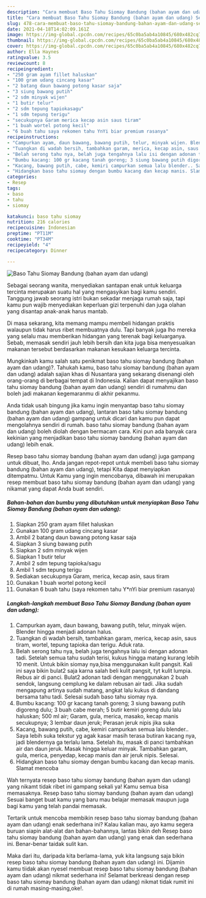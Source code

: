 ```yaml
---
description: "Cara membuat Baso Tahu Siomay Bandung (bahan ayam dan udang) Sederhana dan Mudah Dibuat"
title: "Cara membuat Baso Tahu Siomay Bandung (bahan ayam dan udang) Sederhana dan Mudah Dibuat"
slug: 478-cara-membuat-baso-tahu-siomay-bandung-bahan-ayam-dan-udang-sederhana-dan-mudah-dibuat
date: 2021-04-18T14:02:09.161Z
image: https://img-global.cpcdn.com/recipes/65c0ba5ab4a10845/680x482cq70/baso-tahu-siomay-bandung-bahan-ayam-dan-udang-foto-resep-utama.jpg
thumbnail: https://img-global.cpcdn.com/recipes/65c0ba5ab4a10845/680x482cq70/baso-tahu-siomay-bandung-bahan-ayam-dan-udang-foto-resep-utama.jpg
cover: https://img-global.cpcdn.com/recipes/65c0ba5ab4a10845/680x482cq70/baso-tahu-siomay-bandung-bahan-ayam-dan-udang-foto-resep-utama.jpg
author: Ella Haynes
ratingvalue: 3.5
reviewcount: 8
recipeingredient:
- "250 gram ayam fillet haluskan"
- "100 gram udang cincang kasar"
- "2 batang daun bawang potong kasar saja"
- "3 siung bawang putih"
- "2 sdm minyak wijen"
- "1 butir telur"
- "2 sdm tepung tapiokasagu"
- "1 sdm tepung terigu"
- "secukupnya Garam merica kecap asin saus tiram"
- "1 buah wortel potong kecil"
- "6 buah tahu saya rekomen tahu YnYi biar premium rasanya"
recipeinstructions:
- "Campurkan ayam, daun bawang, bawang putih, telur, minyak wijen. Blender hingga menjadi adonan halus."
- "Tuangkan di wadah bersih, tambahkan garam, merica, kecap asin, saus tiram, wortel, tepung tapioka dan terigu. Aduk rata."
- "Belah serong tahu nya, belah juga tengahnya lalu isi dengan adonan tadi. Setelah semua tahu sudah terisi, kukus hingga matang kurang lebih 10 menit. Untuk bikin siomay nya,bisa menggunakan kulit pangsit. Kali ini saya bikin bulat2 saja karna salah beli kulit pangsit, tyt kulit lumpia. Rebus air di panci. Bulat2 adonan tadi dengan menggunakan 2 buah sendok, langsung cemplung ke dalam rebusan air tadi. Jika sudah mengapung artinya sudah matang, angkat lalu kukus di dandang bersama tahu tadi. Selesai sudah baso tahu siomay nya."
- "Bumbu kacang: 100 gr kacang tanah goreng; 3 siung bawang putih digoreng dulu; 3 buah cabe merah; 5 butir kemiri goreng dulu lalu haluskan; 500 ml air; Garam, gula, merica, masako, kecap manis secukupnya; 3 lembar daun jeruk; Perasan jeruk nipis jika suka"
- "Kacang, bawang putih, cabe, kemiri campurkan semua lalu blender.. Saya lebih suka tekstur yg agak kasar masih terasa butiran kacang nya, jadi blendernya ga terlalu lama. Setelah itu, masak di panci tambahkan air dan daun jeruk. Masak hingga keluar minyak. Tambahkan garam, gula, merica, penyedap, kecap manis dan air jeruk nipis. Selesai."
- "Hidangkan baso tahu siomay dengan bumbu kacang dan kecap manis. Slamat mencoba"
categories:
- Resep
tags:
- baso
- tahu
- siomay

katakunci: baso tahu siomay 
nutrition: 216 calories
recipecuisine: Indonesian
preptime: "PT11M"
cooktime: "PT34M"
recipeyield: "4"
recipecategory: Dinner

---
```



![Baso Tahu Siomay Bandung (bahan ayam dan udang)](https://img-global.cpcdn.com/recipes/65c0ba5ab4a10845/680x482cq70/baso-tahu-siomay-bandung-bahan-ayam-dan-udang-foto-resep-utama.jpg)

Sebagai seorang wanita, menyediakan santapan enak untuk keluarga tercinta merupakan suatu hal yang mengasyikan bagi kamu sendiri. Tanggung jawab seorang istri bukan sekadar menjaga rumah saja, tapi kamu pun wajib menyediakan keperluan gizi terpenuhi dan juga olahan yang disantap anak-anak harus mantab.

Di masa  sekarang, kita memang mampu membeli hidangan praktis walaupun tidak harus ribet membuatnya dulu. Tapi banyak juga lho mereka yang selalu mau memberikan hidangan yang terenak bagi keluarganya. Sebab, memasak sendiri jauh lebih bersih dan kita juga bisa menyesuaikan makanan tersebut berdasarkan makanan kesukaan keluarga tercinta. 



Mungkinkah kamu salah satu penikmat baso tahu siomay bandung (bahan ayam dan udang)?. Tahukah kamu, baso tahu siomay bandung (bahan ayam dan udang) adalah sajian khas di Nusantara yang sekarang disenangi oleh orang-orang di berbagai tempat di Indonesia. Kalian dapat menyajikan baso tahu siomay bandung (bahan ayam dan udang) sendiri di rumahmu dan boleh jadi makanan kegemaranmu di akhir pekanmu.

Anda tidak usah bingung jika kamu ingin menyantap baso tahu siomay bandung (bahan ayam dan udang), lantaran baso tahu siomay bandung (bahan ayam dan udang) gampang untuk dicari dan kamu pun dapat mengolahnya sendiri di rumah. baso tahu siomay bandung (bahan ayam dan udang) boleh diolah dengan bermacam cara. Kini pun ada banyak cara kekinian yang menjadikan baso tahu siomay bandung (bahan ayam dan udang) lebih enak.

Resep baso tahu siomay bandung (bahan ayam dan udang) juga gampang untuk dibuat, lho. Anda jangan repot-repot untuk membeli baso tahu siomay bandung (bahan ayam dan udang), tetapi Kita dapat menyiapkan ditempatmu. Untuk Kamu yang ingin mencobanya, dibawah ini merupakan resep membuat baso tahu siomay bandung (bahan ayam dan udang) yang nikamat yang dapat Anda buat sendiri.

<!--inarticleads1-->

##### Bahan-bahan dan bumbu yang dibutuhkan untuk menyiapkan Baso Tahu Siomay Bandung (bahan ayam dan udang):

1. Siapkan 250 gram ayam fillet haluskan
1. Gunakan 100 gram udang cincang kasar
1. Ambil 2 batang daun bawang potong kasar saja
1. Siapkan 3 siung bawang putih
1. Siapkan 2 sdm minyak wijen
1. Siapkan 1 butir telur
1. Ambil 2 sdm tepung tapioka/sagu
1. Ambil 1 sdm tepung terigu
1. Sediakan secukupnya Garam, merica, kecap asin, saus tiram
1. Gunakan 1 buah wortel potong kecil
1. Gunakan 6 buah tahu (saya rekomen tahu Y*nYi biar premium rasanya)




<!--inarticleads2-->

##### Langkah-langkah membuat Baso Tahu Siomay Bandung (bahan ayam dan udang):

1. Campurkan ayam, daun bawang, bawang putih, telur, minyak wijen. Blender hingga menjadi adonan halus.
1. Tuangkan di wadah bersih, tambahkan garam, merica, kecap asin, saus tiram, wortel, tepung tapioka dan terigu. Aduk rata.
1. Belah serong tahu nya, belah juga tengahnya lalu isi dengan adonan tadi. Setelah semua tahu sudah terisi, kukus hingga matang kurang lebih 10 menit. Untuk bikin siomay nya,bisa menggunakan kulit pangsit. Kali ini saya bikin bulat2 saja karna salah beli kulit pangsit, tyt kulit lumpia. Rebus air di panci. Bulat2 adonan tadi dengan menggunakan 2 buah sendok, langsung cemplung ke dalam rebusan air tadi. Jika sudah mengapung artinya sudah matang, angkat lalu kukus di dandang bersama tahu tadi. Selesai sudah baso tahu siomay nya.
1. Bumbu kacang: 100 gr kacang tanah goreng; 3 siung bawang putih digoreng dulu; 3 buah cabe merah; 5 butir kemiri goreng dulu lalu haluskan; 500 ml air; Garam, gula, merica, masako, kecap manis secukupnya; 3 lembar daun jeruk; Perasan jeruk nipis jika suka
1. Kacang, bawang putih, cabe, kemiri campurkan semua lalu blender.. Saya lebih suka tekstur yg agak kasar masih terasa butiran kacang nya, jadi blendernya ga terlalu lama. Setelah itu, masak di panci tambahkan air dan daun jeruk. Masak hingga keluar minyak. Tambahkan garam, gula, merica, penyedap, kecap manis dan air jeruk nipis. Selesai.
1. Hidangkan baso tahu siomay dengan bumbu kacang dan kecap manis. Slamat mencoba




Wah ternyata resep baso tahu siomay bandung (bahan ayam dan udang) yang nikamt tidak ribet ini gampang sekali ya! Kamu semua bisa memasaknya. Resep baso tahu siomay bandung (bahan ayam dan udang) Sesuai banget buat kamu yang baru mau belajar memasak maupun juga bagi kamu yang telah pandai memasak.

Tertarik untuk mencoba membikin resep baso tahu siomay bandung (bahan ayam dan udang) enak sederhana ini? Kalau kalian mau, ayo kamu segera buruan siapin alat-alat dan bahan-bahannya, lantas bikin deh Resep baso tahu siomay bandung (bahan ayam dan udang) yang enak dan sederhana ini. Benar-benar taidak sulit kan. 

Maka dari itu, daripada kita berlama-lama, yuk kita langsung saja bikin resep baso tahu siomay bandung (bahan ayam dan udang) ini. Dijamin kamu tiidak akan nyesel membuat resep baso tahu siomay bandung (bahan ayam dan udang) nikmat sederhana ini! Selamat berkreasi dengan resep baso tahu siomay bandung (bahan ayam dan udang) nikmat tidak rumit ini di rumah masing-masing,oke!.

